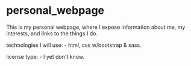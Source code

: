 # personal_webpage

This is my personal webpage, 
where I expose information about me,
my interests, and links to the things I do.

technologies I will use:
    - html, css w/bootstrap & sass.
    
license type:
    - I yet don't know.
